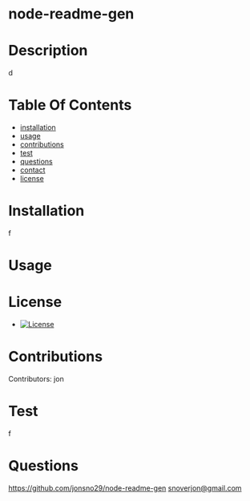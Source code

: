 
# node-readme-gen
# Description
  d
# Table Of Contents
  * [installation](#installation)
  * [usage](#usage)
  * [contributions](#contributions)
  * [test](#test)
  * [questions](#questions)
  * [contact](#contact)
* [license](#license)
# Installation
  f
# Usage
          
# License
  *
    [![License](https://img.shields.io/badge/License-Apache_2.0-blue.svg)](https://opensource.org/licenses/Apache-2.0)
# Contributions
  Contributors: 
  jon
# Test
  f
# Questions
  https://github.com/jonsno29/node-readme-gen
  snoverjon@gmail.com
 

  